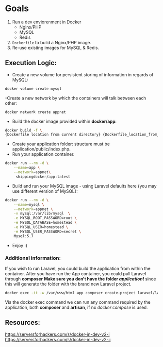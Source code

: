 # Goals

1. Run a dev enviorenment in Docker
    - Nginx/PHP
    - MySQL
    - Redis
2. `Dockerfile` to build a Nginx/PHP image.
3. Re-use existing images for MySQL & Redis.

## Execution Logic:
- Create a new volume for persistent storing of information in regards of MySQL:
```bash
docker volume create mysql
```
-Create a new network by which the containers will talk between each other:
```bash
docker network create appnet
```
- Build the docker image provided within **docker/app**:
```bash
docker build -f \
{Dockerfile location from current directory} {Dockerfile_location_from_current_working_directory}
```
-  Create your application folder: structure must be application/public/index.php.
- Run your application container.
```bash
docker run --rm -d \
    --name=app \
    --network=appnet\
     shippingdocker/app:latest
```
- Build and run your MySQL image - using Laravel defaults here {you may use different version of MySQL}:
```bash
docker run --rm -d \
    --name=mysql \
    --network=appnet \
    -v mysql:/var/lib/mysql  \
    -e MYSQL_ROOT_PASSWORD=root \
    -e MYSQL_DATABASE=homestead \
    -e MYSQL_USER=homestead \
    -e MYSQL_USER_PASSWORD=secret \
    Mysql:5.7
```
- Enjoy :)

### Additional information:
If you wish to run Laravel, you could build the application from within the container.
After you have run the App container, you could pull Laravel through **composer**
**Make sure you don't have the folder _application_!** since this will generate the folder with the brand new Laravel project.
```bash
docker exec -it -w /var/www/html app composer create-project laravel/laravel application
```
Via the docker exec command we can run any command required by the application, both **composer** and **artisan**, if no _docker compose_ is used.

## Resources:
https://serversforhackers.com/s/docker-in-dev-v2-i
https://serversforhackers.com/s/docker-in-dev-v2-ii
